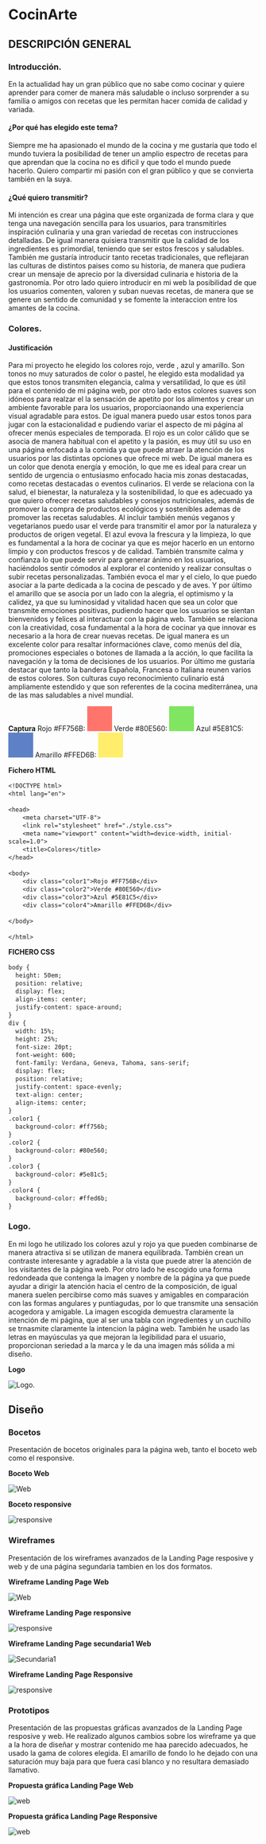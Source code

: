 # CocinArte

## DESCRIPCIÓN GENERAL

### Introducción.

En la actualidad hay un gran público que no sabe como cocinar y quiere aprender para comer de manera más saludable o incluso sorprender a su familia o amigos con recetas que les permitan hacer comida de calidad y variada.

#### ¿Por qué has elegido este tema?

Siempre me ha apasionado el mundo de la cocina y me gustaría que todo el mundo tuviera la posibilidad de tener un amplio espectro de recetas para que aprendan que la cocina no es dificil y que todo el mundo puede hacerlo. Quiero compartir mi pasión con el gran público y que se convierta también en la suya.

#### ¿Qué quiero transmitir?

Mi intención es crear una página que este organizada de forma clara y que tenga una navegación sencilla para los usuarios, para transmitirles inspiración culinaria y una gran variedad de recetas con instrucciones detalladas. De igual manera quisiera transmitir que la calidad de los ingredientes es primordial, teniendo que ser estos frescos y saludables. También me gustaría introducir tanto recetas tradicionales, que reflejaran las culturas de distintos paises como su historia, de manera que pudiera crear un mensaje de aprecio por la diversidad culinaria e historia de la gastronomía.
Por otro lado quiero introducir en mi web la posibilidad de que los usuarios comenten, valoren y suban nuevas recetas, de manera que se genere un sentido de comunidad y se fomente la interaccion entre los amantes de la cocina.

### Colores.

#### Justificación

Para mi proyecto he elegido los colores rojo, verde , azul y amarillo. Son tonos no muy saturados de color o pastel, he elegido esta modalidad ya que estos tonos transmiten elegancia, calma y versatilidad, lo que es útil para el contenido de mi página web, por otro lado estos colores suaves son idóneos para realzar el la sensación de apetito por los alimentos y crear un ambiente favorable para los usuarios, proporciaonando una experiencia visual agradable para estos. De igual manera puedo usar estos tonos para jugar con la estacionalidad e pudiendo variar el aspecto de mi página al ofrecer menús especiales de temporada.
El rojo es un color cálido que se asocia de manera habitual con el apetito y la pasión, es muy útil su uso en una página enfocada a la comida ya que puede atraer la atención de los usuarios por las distintas opciones que ofrece mi web. De igual manera es un color que denota energía y emoción, lo que me es ideal para crear un sentido de urgencia o entusiasmo enfocado hacia mis zonas destacadas, como recetas destacadas o eventos culinarios.
El verde se relaciona con la salud, el bienestar, la naturaleza y la sostenibilidad, lo que es adecuado ya que quiero ofrecer recetas saludables y consejos nutricionales, además de promover la compra de productos ecológicos y sostenibles ademas de promover las recetas saludables. Al incluir también menús veganos y vegetarianos puedo usar el verde para transmitir el amor por la naturaleza y productos de origen vegetal.
El azul evova la frescura y la limpieza, lo que es fundamental a la hora de cocinar ya que es mejor hacerlo en un entorno limpio y con productos frescos y de calidad. También transmite calma y confianza lo que puede servir para generar ánimo en los usuarios, haciéndolos sentir cómodos al explorar el contenido y realizar consultas o subir recetas personalizadas.
También evoca el mar y el cielo, lo que puedo asociar a la parte dedicada a la cocina de pescado y de aves.
Y por último el amarillo que se asocia por un lado con la alegria, el optimismo y la calidez, ya que su luminosidad y vitalidad hacen que sea un color que transmite emociones positivas, pudiendo hacer que los usuarios se sientan bienvenidos y felices al interactuar con la página web. También se relaciona con la creatividad, cosa fundamental a la hora de cocinar ya que innovar es necesario a la hora de crear nuevas recetas. De igual manera es un excelente color para resaltar informaciónes clave, como menús del día, promociones especiales o botones de llamada a la acción, lo que facilita la navegación y la toma de decisiones de los usuarios.
Por último me gustaría destacar que tanto la bandera Española, Francesa o Italiana reunen varios de estos colores. Son culturas cuyo reconocimiento culinario está ampliamente estendido y que son referentes de la cocina mediterránea, una de las mas saludables a nivel mundial.

**Captura**
Rojo #FF756B: ![Rojo #FF756B](Colores/rojo.png)
Verde #80E560: ![Verde #80E560](Colores/verde.png)
Azul #5E81C5: ![Azul #5E81C5](Colores/azul.png)
Amarillo #FFED6B: ![Amarillo #FFED6B](Colores/amarillo.png)

**Fichero HTML**

```
<!DOCTYPE html>
<html lang="en">

<head>
    <meta charset="UTF-8">
    <link rel="stylesheet" href="./style.css">
    <meta name="viewport" content="width=device-width, initial-scale=1.0">
    <title>Colores</title>
</head>

<body>
    <div class="color1">Rojo #FF756B</div>
    <div class="color2">Verde #80E560</div>
    <div class="color3">Azul #5E81C5</div>
    <div class="color4">Amarillo #FFED6B</div>

</body>

</html>

```

**FICHERO CSS**

```
body {
  height: 50em;
  position: relative;
  display: flex;
  align-items: center;
  justify-content: space-around;
}
div {
  width: 15%;
  height: 25%;
  font-size: 20pt;
  font-weight: 600;
  font-family: Verdana, Geneva, Tahoma, sans-serif;
  display: flex;
  position: relative;
  justify-content: space-evenly;
  text-align: center;
  align-items: center;
}
.color1 {
  background-color: #ff756b;
}
.color2 {
  background-color: #80e560;
}
.color3 {
  background-color: #5e81c5;
}
.color4 {
  background-color: #ffed6b;
}

```
### Logo.

En mi logo he utilizado los colores azul y rojo ya que pueden combinarse de manera atractiva si se utilizan de manera equilibrada. También crean un contraste interesante y agradable a la vista que puede atrer la atención de los visitantes de la página web.
Por otro lado he escogido una forma redondeada que contenga la imagen y nombre de la página ya que puede ayudar a dirigir la atención hacia el centro de la composición, de igual manera suelen percibirse como más suaves y amigables en comparación con las formas angulares y puntiagudas, por lo que transmite una sensación acogedora y amigable. La imagen escogida demuestra claramente la intención de mi página, que al ser una tabla con ingredientes y un cuchillo se trnasmite claramente la intencion la página web. 
También he usado las letras en mayúsculas ya que mejoran la legibilidad para el usuario, proporcionan seriedad a la marca y le da una imagen más sólida a mi diseño.

**Logo** 

![Logo](Diseño/logo_final.png).

## Diseño

### Bocetos
Presentación de bocetos originales para la página web, tanto el boceto web como el responsive.

**Boceto Web**

![Web](Diseño/deAmoresCuaresmaClara_boceto_web.png)

**Boceto responsive**

![responsive](Diseño/deAmoresCuaresmaClara_boceto_movil.png)

### Wireframes
Presentación de los wireframes avanzados de la Landing Page resposive y web y de una página segundaria tambien en los dos formatos.

**Wireframe Landing Page Web**

![Web](Diseño/deAmoresCuaresmaClara_wireframe_web.png)

**Wireframe Landing Page responsive**

![responsive](Diseño/deAmoresCuaresmaClara_wireframe_movil.png)


**Wireframe Landing Page secundaria1 Web**

![Secundaria1](Diseño/paginaSecundariWeb.png)

**Wireframe Landing Page Responsive**

![responsive](Diseño/paginaSecundariaMovil.png)

### Prototipos
Presentación de las propuestas gráficas avanzados de la Landing Page resposive y web. He realizado algunos cambios sobre los wireframe ya que a la hora de diseñar y mostrar contenido me haa parecido adecuados, he usado la gama de colores elegida. El amarillo de fondo lo he dejado con una saturación muy baja para que fuera casi blanco y no resultara demasiado llamativo.

**Propuesta gráfica Landing Page Web**

![web](Diseño/propuesta_grafica_web.png)

**Propuesta gráfica Landing Page Responsive**

![web](Diseño/propuesta_grafica_movil.png)







